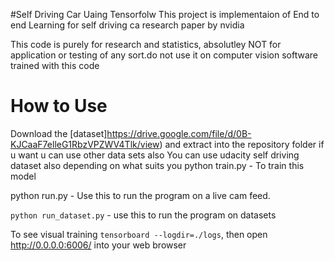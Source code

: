 
#Self Driving Car Uaing Tensorfolw
This project is implementaion of End to end Learning for self driving ca research paper by nvidia



This code is purely for research and statistics, absolutley NOT for application or testing of any sort.do not use  it on computer vision software trained with this code

# How to Use
Download the [dataset]https://drive.google.com/file/d/0B-KJCaaF7elleG1RbzVPZWV4Tlk/view) and extract into the repository folder if u want u can use other  data sets also
You can use udacity self driving dataset also depending on what suits you
python train.py - To train this model

python run.py - Use this to run the program on a live cam feed.

`python run_dataset.py`  - use this to run the program on datasets

To see visual training
 `tensorboard --logdir=./logs`, then open http://0.0.0.0:6006/ into your web browser

